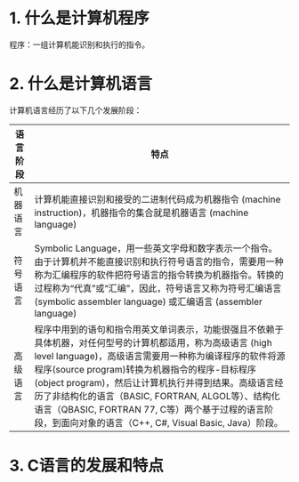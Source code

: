 # 1. 什么是计算机程序

程序：一组计算机能识别和执行的指令。

# 2. 什么是计算机语言

计算机语言经历了以下几个发展阶段：

| 语言阶段 | 特点 |
| ------ | ------ |
| 机器语言 | 计算机能直接识别和接受的二进制代码成为机器指令 (machine instruction)，机器指令的集合就是机器语言 (machine language) |
| 符号语言 | Symbolic Language，用一些英文字母和数字表示一个指令。由于计算机并不能直接识别和执行符号语言的指令，需要用一种称为汇编程序的软件把符号语言的指令转换为机器指令。转换的过程称为“代真”或“汇编”，因此，符号语言又称为符号汇编语言 (symbolic assembler language) 或汇编语言 (assembler language) |
| 高级语言 | 程序中用到的语句和指令用英文单词表示，功能很强且不依赖于具体机器，对任何型号的计算机都适用，称为高级语言 (high level language)，高级语言需要用一种称为编译程序的软件将源程序(source program)转换为机器指令的程序-目标程序(object program)，然后让计算机执行并得到结果。高级语言经历了非结构化的语言（BASIC, FORTRAN, ALGOL等）、结构化语言（QBASIC, FORTRAN 77, C等）两个基于过程的语言阶段，到面向对象的语言（C++, C#, Visual Basic, Java）阶段。 |

# 3. C语言的发展和特点

